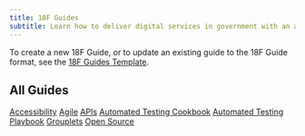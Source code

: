```yaml
---
title: 18F Guides
subtitle: Learn how to deliver digital services in government with an agile, user-centered, multidisciplinary team.
---
```


To create a new 18F Guide, or to update an existing guide to the 18F Guide format,
see the [18F Guides Template](http://18f.github.io/guides-template).

## All Guides

[Accessibility](http://18f.github.io/accessibility)
[Agile](http://18f.github.io/agile)
[APIs](https://github.com/18f/api-standards)
[Automated Testing Cookbook](http://18f.github.io/testing-cookbook)
[Automated Testing Playbook](http://18f.github.io/automated-testing-playbook)
[Grouplets](http://18f.github.io/grouplet-playbook)
[Open Source](https://github.com/18F/open-source-policy)
